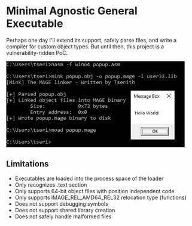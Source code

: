 # Minimal Agnostic General Executable

Perhaps one day I'll extend its support, safely parse files, and write a compiler for custom object types. But until then, this project is a vulnerability-ridden PoC.

![](img/example.PNG)

## Limitations

- Executables are loaded into the process space of the loader
- Only recognizes .text section
- Only supports 64-bit object files with position independent code
- Only supports IMAGE_REL_AMD64_REL32 relocation type (functions)
- Does not support debugging symbols
- Does not support shared library creation
- Does not safely handle malformed files
